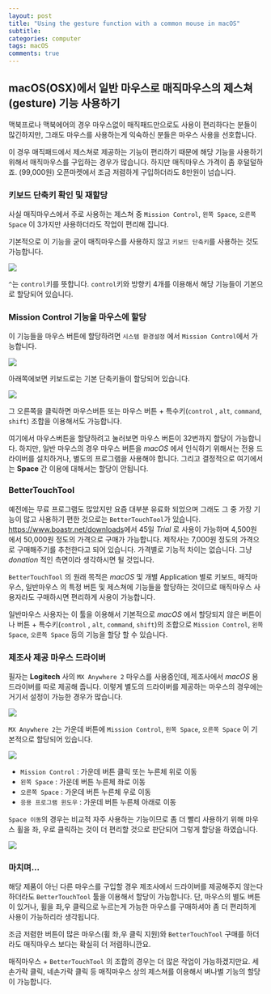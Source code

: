 ```yaml
---
layout: post
title: "Using the gesture function with a common mouse in macOS"
subtitle:  
categories: computer
tags: macOS
comments: true
---
```


## macOS(OSX)에서 일반 마우스로 매직마우스의 제스쳐(gesture) 기능 사용하기

맥북프로나 맥북에어의 경우 마우스없이 매직패드만으로도 사용이 편리하다는 분들이 많긴하지만,
그래도 마우스를 사용하는게 익숙하신 분들은 마우스 사용을 선호합니다.

이 경우 매직패드에서 제스쳐로 제공하는 기능이 편리하기 때문에 해당 기능을 사용하기 위해서 매직마우스를 구입하는 경우가 많습니다.
하지만 매직마우스 가격이 좀 후덜덜하죠. (99,000원)
오픈마켓에서 조금 저렴하게 구입하더라도 8만원이 넘습니다.

### 키보드 단축키 확인 및 재할당

사실 매직마우스에서 주로 사용하는 제스쳐 중 `Mission Control`, `왼쪽 Space`, `오른쪽 Space` 이 3가지만 사용하더라도 작업이 편리해 집니다.

기본적으로 이 기능을 굳이 매직마우스를 사용하지 않고 `키보드 단축키`를 사용하는 것도 가능합니다.

<img src="https://github.com/DevStarSJ/Study/raw/master/Blog/Apple/image/macOS.set.mouse.01.png?raw=true">

`^`는 `control`키를 뜻합니다.
`control`키와 방향키 4개를 이용해서 해당 기능들이 기본으로 할당되어 있습니다.

### Mission Control 기능을 마우스에 할당

이 기능들을 마우스 버튼에 할당하려면 `시스템 환경설정` 에서 `Mission Control`에서 가능합니다.

<img src="https://github.com/DevStarSJ/Study/raw/master/Blog/Apple/image/macOS.set.mouse.02.png?raw=true">

아래쪽에보면 키보드로는 기본 단축키들이 할당되어 있습니다.

<img src="https://github.com/DevStarSJ/Study/raw/master/Blog/Apple/image/macOS.set.mouse.03.png?raw=true">

그 오른쪽을 클릭하면 마우스버튼 또는 마우스 버튼 + 특수키(`control` , `alt`, `command`, `shift`) 조합을 이용해서도 가능합니다.


여기에서 마우스버튼을 할당하려고 눌러보면 마우스 버튼이 32번까지 할당이 가능합니다.
하지만, 일반 마우스의 경우 마우스 버튼을 *macOS* 에서 인식하기 위해서는 전용 드라이버를 설치하거나, 별도의 프로그램을 사용해야 합니다.
그리고 결정적으로 여기에서는 **Space** 간 이용에 대해서는 할당이 안됩니다.

### BetterTouchTool

예전에는 무료 프로그램도 많았지만 요즘 대부분 유료화 되었으며 그래도 그 중 가장 기능이 많고 사용하기 편한 것으로는 `BetterTouchTool`가 있습니다.
<https://www.boastr.net/downloads>에서 45일 *Trial* 로 사용이 가능하며 4,500원에서 50,000원 정도의 가격으로 구매가 가능합니다.
제작사는 7,000원 정도의 가격으로 구매해주기를 추천한다고 되어 있습니다.
가격별로 기능적 차이는 없습니다.
그냥 *donation* 적인 측면이라 생각하시면 될 것입니다.

`BetterTouchTool` 의 원래 목적은 *macOS* 및 개별 Application 별로 키보드, 매직마우스, 일반마우스 의 특정 버튼 및 제스쳐에 기능들을 할당하는 것이므로 매직마우스 사용자라도 구매하시면 편리하게 사용이 가능합니다.

일반마우스 사용자는 이 툴을 이용해서 기본적으로 *macOS* 에서 할당되지 않은 버튼이나 버튼 + 특수키(`control` , `alt`, `command`, `shift`)의 조합으로 `Mission Control`, `왼쪽 Space`, `오른쪽 Space` 등의 기능을 할당 할 수 있습니다.

### 제조사 제공 마우스 드라이버

필자는 **Logitech** 사의 `MX Anywhere 2` 마우스를 사용중인데, 제조사에서 *macOS* 용 드라이버를 따로 제공해 줍니다.
이렇게 별도의 드라이버를 제공하는 마우스의 경우에는 거기서 설정이 가능한 경우가 많습니다.

<img src="https://github.com/DevStarSJ/Study/raw/master/Blog/Apple/image/macOS.set.mouse.04.png?raw=true">

`MX Anywhere 2`는 가운데 버튼에 `Mission Control`, `왼쪽 Space`, `오른쪽 Space` 이 기본적으로 할당되어 있습니다.

<img src="https://github.com/DevStarSJ/Study/raw/master/Blog/Apple/image/macOS.set.mouse.05.png?raw=true">

- `Mission Control` : 가운데 버튼 클릭 또는 누른체 위로 이동
- `왼쪽 Space` : 가운데 버튼 누른체 좌로 이동
- `오른쪽 Space` : 가운데 버튼 누른체 우로 이동
- `응용 프로그램 윈도우` : 가운데 버튼 누른체 아래로 이동

`Space 이동`의 경우는 비교적 자주 사용하는 기능이므로 좀 더 빨리 사용하기 위해 마우스 휠을 좌, 우로 클릭하는 것이 더 편리할 것으로 판단되어 그렇게 할당을 하였습니다.

<img src="https://github.com/DevStarSJ/Study/raw/master/Blog/Apple/image/macOS.set.mouse.06.png?raw=true">

### 마치며...

해당 제품이 아닌 다른 마우스를 구입할 경우 제조사에서 드라이버를 제공해주지 않는다 하더라도 `BetterTouchTool` 툴을 이용해서 할당이 가능합니다.
단, 마우스의 별도 버튼이 있거나, 휠을 좌,우 클릭으로 누르는게 가능한 마우스를 구매하셔야 좀 더 편리하게 사용이 가능하리라 생각됩니다.

조금 저렴한 버튼이 많은 마우스(휠 좌,우 클릭 지원)와 `BetterTouchTool` 구매를 하더라도 매직마우스 보다는 확실히 더 저렴하니깐요.

매직마우스 + `BetterTouchTool` 의 조합의 경우는 더 많은 작업이 가능하겠지만요.
세손가락 클릭, 네손가락 클릭 등 매직마우스 상의 제스쳐를 이용해서 벼나별 기능의 할당이 가능합니다.
